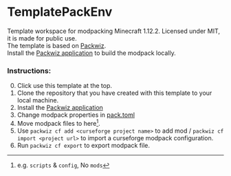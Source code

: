 # TemplatePackEnv
Template workspace for modpacking Minecraft 1.12.2. Licensed under MIT, it is made for public use.  
The template is based on [Packwiz](https://packwiz.infra.link/).  
Install the [Packwiz application](https://github.com/packwiz/packwiz/actions/workflows/go.yml) to build the modpack locally.  

### Instructions:
0. Click use this template at the top.
1. Clone the repository that you have created with this template to your local machine.
2. Install the [Packwiz application](https://github.com/packwiz/packwiz/actions/workflows/go.yml)
3. Change modpack properties in [pack.toml](./pack.toml)
4. Move modpack files to here[^1].
5. Use `packwiz cf add <curseforge project name>` to add mod / `packwiz cf import <project url>` to import a curseforge modpack configuration.
6. Run `packwiz cf export` to export modpack file.

[^1]: e.g. `scripts` & `config`, No `mods`